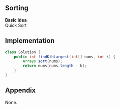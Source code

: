 **Sorting**  
---
**Basic idea**  
Quick Sort

Implementation
---
```java
class Solution {
    public int findKthLargest(int[] nums, int k) {
        Arrays.sort(nums);
        return nums[nums.length - k];
    }
}
```
**Appendix**
---
None.